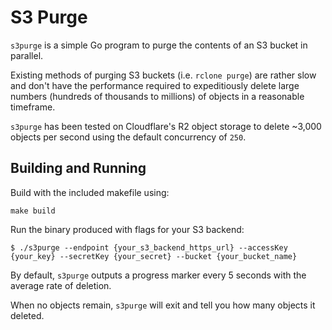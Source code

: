 # S3 Purge

`s3purge` is a simple Go program to purge the contents of an S3 bucket in parallel.

Existing methods of purging S3 buckets (i.e. `rclone purge`) are rather slow and don't have the performance required to expeditiously delete large numbers (hundreds of thousands to millions) of objects in a reasonable timeframe.

`s3purge` has been tested on Cloudflare's R2 object storage to delete ~3,000 objects per second using the default concurrency of `250`.

## Building and Running

Build with the included makefile using:

```shell
make build
```

Run the binary produced with flags for your S3 backend:

```shell
$ ./s3purge --endpoint {your_s3_backend_https_url} --accessKey {your_key} --secretKey {your_secret} --bucket {your_bucket_name}
```


By default, `s3purge` outputs a progress marker every 5 seconds with the average rate of deletion.

When no objects remain, `s3purge` will exit and tell you how many objects it deleted.
